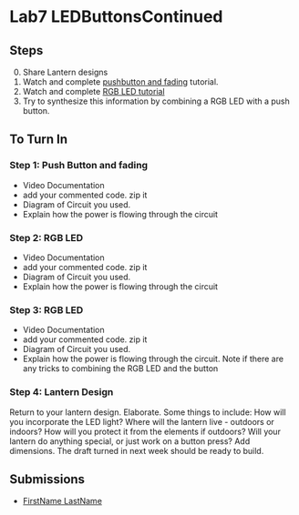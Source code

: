# Lab7 LEDButtonsContinued

## Steps
0. Share Lantern designs
1. Watch and complete [pushbutton and fading](https://www.bing.com/videos/search?q=led+pushbutton+arduino&docid=608018497184599480&mid=FAD138AB66F7BF64DCBAFAD138AB66F7BF64DCBA&view=detail&FORM=VIRE) tutorial.  
2. Watch and complete [RGB LED tutorial](https://www.bing.com/videos/search?view=detail&mid=7D3161FF20BEC35922AA7D3161FF20BEC35922AA&q=rgb+led+arduino+tutorial&shtp=GetUrl&shid=e922a200-a293-46b9-ac64-24d74e9367f0&shtk=QXJkdWlubyBUdXRvcmlhbDogSG93IHRvIHVzZSBhbiBSR0IgTEVEIHdpdGggQXJkdWluby4%3D&shdk=SW4gdGhpcyB2aWRlbywgd2UgYXJlIGdvaW5nIHRvIHNlZSBob3cgdG8gdXNlIGEgY29tbW9uIGNhdGhvZGUgUkdCIExFRCB3aXRoIEFyZHVpbm8uIC0tLS0tLS0tLS0tLS0tLS0tLS0tIFdIRVJFIFRPIEJVWSAtLS0tLS0tLS0tLS0tLS0tLS0tLSBBcmR1aW5vIFVubzogaHR0cDovL2VkdWM4cy50di9wYXJ0L0FyZHVpbm9Vbm8gUkdCIExFRHM6IGh0dHA6Ly9iaXQubHkvMTBfUkdCX0xFRCBSZXNpc3RvcnM6IGh0dHA6Ly9lZHVjOHMudHYvcGFydC9SZXNpc3RvcnMgV2lyZXM6IGh0dHA6Ly9lZHVjOHMudHYvcGFydC9XaXJlcyBGdWxsIGRpc2Nsb3N1cmU6IEFsbCBvZiB0aGUgbGlua3MgYWJvdmUgYXJlIC4uLg%3D%3D&shhk=w3iTsj6L%2F91rhvvLXnwZ4YwYMxEU4lfw%2FnIl%2FoxYXVk%3D&form=VDSHOT&shth=OSH.%252B692k7AwO3z%252Bb%252FoRftoDmw)
3. Try to synthesize this information by combining a RGB LED with a push button. 
## To Turn In
### Step 1: Push Button and fading
- Video Documentation
- add your commented code. zip it
- Diagram of Circuit you used. 
- Explain how the power is flowing through the circuit
### Step 2: RGB LED
- Video Documentation
- add your commented code. zip it
- Diagram of Circuit you used. 
- Explain how the power is flowing through the circuit
### Step 3: RGB LED
- Video Documentation
- add your commented code. zip it
- Diagram of Circuit you used. 
- Explain how the power is flowing through the circuit. Note if there are any tricks to combining the RGB LED and the button
### Step 4: Lantern Design
Return to your lantern design. Elaborate. Some things to include: How will you incorporate the LED light? Where will the lantern live - outdoors or indoors? How will you protect it from the elements if outdoors? Will your lantern do anything special, or just work on a button press? Add dimensions. The draft turned in next week should be ready to build. 

## Submissions
- [FirstName LastName](www.example.com)
